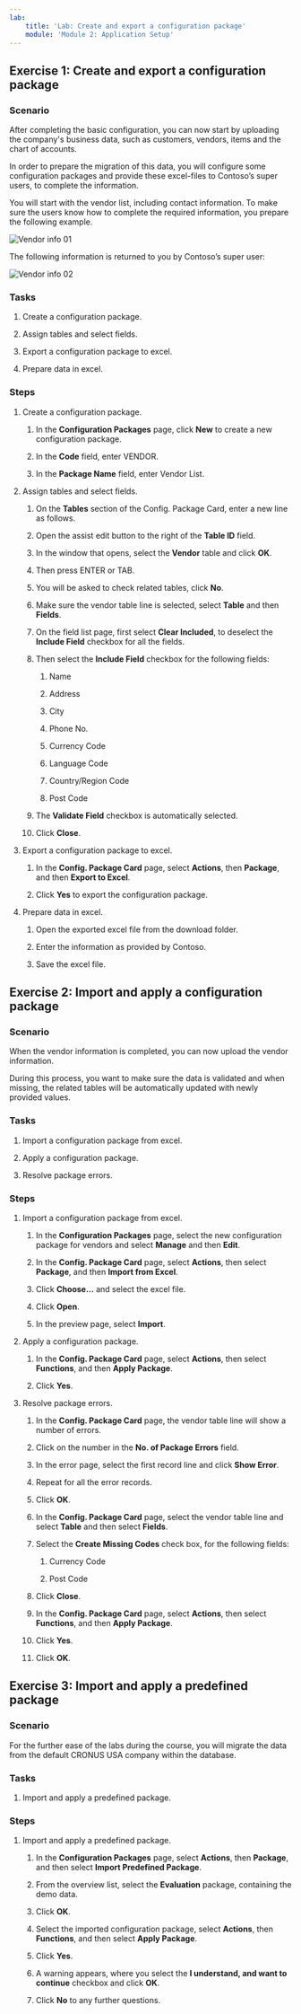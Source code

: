 ```yaml
---
lab:
    title: 'Lab: Create and export a configuration package'
    module: 'Module 2: Application Setup'
---
```


## Exercise 1: Create and export a configuration package

### Scenario

After completing the basic configuration, you can now start by uploading the
company's business data, such as customers, vendors, items and the chart of
accounts.

In order to prepare the migration of this data, you will configure some
configuration packages and provide these excel-files to Contoso’s super users,
to complete the information.

You will start with the vendor list, including contact information. To make sure
the users know how to complete the required information, you prepare the
following example.

![Vendor info 01](media/vendor-info-01.png)

The following information is returned to you by Contoso’s super user:

![Vendor info 02](media/lab2_2_vendor_info_02.png)

### Tasks

1.  Create a configuration package.

2.  Assign tables and select fields.

3.  Export a configuration package to excel.

4.  Prepare data in excel.

### Steps

1.  Create a configuration package.

    1.  In the **Configuration Packages** page, click **New** to create a new
        configuration package.

    2.  In the **Code** field, enter VENDOR.

    3.  In the **Package Name** field, enter Vendor List.

2.  Assign tables and select fields.

    1.  On the **Tables** section of the Config. Package Card, enter a new line
        as follows.

    2.  Open the assist edit button to the right of the **Table ID** field.

    3.  In the window that opens, select the **Vendor** table and click **OK**.

    4.  Then press ENTER or TAB.

    5.  You will be asked to check related tables, click **No**.

    6.  Make sure the vendor table line is selected, select **Table** and then
        **Fields**.

    7.  On the field list page, first select **Clear Included**, to deselect the
        **Include Field** checkbox for all the fields.

    8.  Then select the **Include Field** checkbox for the following fields:

        1.  Name

        2.  Address

        3.  City

        4.  Phone No.

        5.  Currency Code

        6.  Language Code

        7.  Country/Region Code

        8.  Post Code

    9.  The **Validate Field** checkbox is automatically selected.

    10. Click **Close**.

3.  Export a configuration package to excel.

    1.  In the **Config. Package Card** page, select **Actions**, then
        **Package**, and then **Export to Excel**.

    2.  Click **Yes** to export the configuration package.

4.  Prepare data in excel.

    1.  Open the exported excel file from the download folder.

    2.  Enter the information as provided by Contoso.

    3.  Save the excel file.

## Exercise 2: Import and apply a configuration package

### Scenario

When the vendor information is completed, you can now upload the vendor
information.

During this process, you want to make sure the data is validated and when
missing, the related tables will be automatically updated with newly provided
values.

### Tasks

1.  Import a configuration package from excel.

2.  Apply a configuration package.

3.  Resolve package errors.

### Steps

1.  Import a configuration package from excel.

    1.  In the **Configuration Packages** page, select the new configuration
        package for vendors and select **Manage** and then **Edit**.

    2.  In the **Config. Package Card** page, select **Actions**, then select
        **Package**, and then **Import from Excel**.

    3.  Click **Choose…** and select the excel file.

    4.  Click **Open**.

    5.  In the preview page, select **Import**.

2.  Apply a configuration package.

    1.  In the **Config. Package Card** page, select **Actions**, then select
        **Functions**, and then **Apply Package**.

    2.  Click **Yes**.

3.  Resolve package errors.

    1.  In the **Config. Package Card** page, the vendor table line will show a
        number of errors.

    2.  Click on the number in the **No. of Package Errors** field.

    3.  In the error page, select the first record line and click **Show
        Error**.

    4.  Repeat for all the error records.

    5.  Click **OK**.

    6.  In the **Config. Package Card** page, select the vendor table line and
        select **Table** and then select **Fields**.

    7.  Select the **Create Missing Codes** check box, for the following fields:

        1.  Currency Code

        2.  Post Code

    8.  Click **Close**.

    9.  In the **Config. Package Card** page, select **Actions**, then select
        **Functions**, and then **Apply Package**.

    10. Click **Yes**.

    11. Click **OK**.

## Exercise 3: Import and apply a predefined package

### Scenario

For the further ease of the labs during the course, you will migrate the data
from the default CRONUS USA company within the database.

### Tasks

1.  Import and apply a predefined package.

### Steps

1.  Import and apply a predefined package.

    1.  In the **Configuration Packages** page, select **Actions**, then
        **Package**, and then select **Import Predefined Package**.

    2.  From the overview list, select the **Evaluation** package, containing
        the demo data.

    3.  Click **OK**.

    4.  Select the imported configuration package, select **Actions**, then
        **Functions**, and then select **Apply Package**.

    5.  Click **Yes**.

    6.  A warning appears, where you select the **I understand, and want to
        continue** checkbox and click **OK**.

    7.  Click **No** to any further questions.
